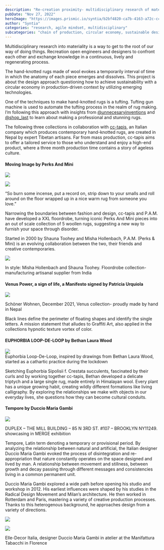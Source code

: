 ```yaml
---
description: "Re-creation proximity- multidisciplinary research of material science"
pubDate: "Nov 27, 2022"
heroImage: "https://images.prismic.io/syntia/b2bf4820-ca7b-4163-a72c-cc7f4d331b6e_75d89d3b4394ab6be51c86cf49fe5cb3fba7f650-1000x1500-1.jpg?auto=compress,format"
author: "Syntia"
categories: "research, agile mindset, multidisciplinary"
subcategories: "chain of production, circular economy, sustainable design, waste managament, reappropriation"
---
```

  
Multidisciplinary research into materiality is a way to get to the root of our way of doing things. Recreation open engineers and designers to confront each other and exchange knowledge in a continuous, lively and regenerating process.

The hand-knotted rugs made of wool evokes a temporarily interval of time in which the anatomy of each piece emerges and dissolves. This project is about the design approach questioning how to achieve sustainability with a circular economy in production-driven context by utilizing emerging technologies. 

One of the techniques to make hand-knotted rugs is a tufting. Tufting gun machine is used to automate the tufting process in the realm of rug making. I’m following this approach with insights from [@unnecesaryinventions](https://youtu.be/_matYB5rdZA) and [@shop\_last](https://youtu.be/nWmzjuQONKI) to learn about making a professional and stunning rugs.

The following three collections in collaboration with [cc-tapis](https://www.cc-tapis.com/), an Italian company which produces contemporary hand-knotted rugs, are created in Nepal by expert Tibetan artisans. Far from mass production, cc-tapis aims to offer a tailored service to those who understand and enjoy a high-end product, where a three month production time contains a story of ageless culture.

#### **Moving Image by Perks And Mini**

![](https://images.prismic.io/syntia/6f0a789b-837d-491f-92d5-7e1a3faad91d_1c0f29be5ebe5cdb093592f8e66ab59aab32cfae-1001x1500-1.webp?auto=compress,format)

![](https://images.prismic.io/syntia/2691f425-4703-435a-b40c-038d001dfeb0_pamxcc-tapis_jumper_03_2000x-1.webp?auto=compress,format)

“So burn some incense, put a record on, strip down to your smalls and roll around on the floor wrapped up in a nice warm rug from someone you love.”

Narrowing the boundaries between fashion and design, cc-tapis and P.A.M. have developed a XXL floordrobe, turning iconic Perks And Mini pieces into an out of scale collection of 5 woollen rugs, suggesting a new way to furnish your space through disorder. 

Started in 2000 by Shauna Toohey and Misha Hollenbach, P.A.M. (Perks & Mini) is an evolving collaboration between the two, their friends and creative contemporaries.

![](https://images.prismic.io/syntia/b2bf4820-ca7b-4163-a72c-cc7f4d331b6e_75d89d3b4394ab6be51c86cf49fe5cb3fba7f650-1000x1500-1.jpg?auto=compress,format)

In style: Misha Hollenbach and Shauna Toohey. Floordrobe collection- manufacturing artisanal supplier from India

#### **Venus Power, a sign of life, a Manifesto signed by Patricia Urquiola**

![](https://images.prismic.io/syntia/d2c67a07-3968-4307-8253-0302b9ba1c6b_cc-tapis-venus-power-by-patricia-urquiola-schoner-wohnen-1200x1600-1.jpg?auto=compress,format)

Schöner Wohnen, December 2021, Venus collection- proudly made by hand in Nepal

Black lines define the perimeter of floating shapes and identify the single letters. A mission statement that alludes to Graffiti Art, also applied in the collections hypnotic texture vortex of color.

#### **EUPHORBIA LOOP-DE-LOOP by Bethan Laura Wood**

![](https://images.prismic.io/syntia/16948081-8757-4d82-bd1a-6ed545499fff_cc-tapis-showroom-bethan-laura-wood-euphorbia-collection-rug-1024x683-1.jpg?auto=compress,format)  
Euphorbia Loop-De-Loop, inspired by drawings from Bethan Laura Wood, started as a cathartic practice during the lockdown

Sketching Euphorbia Sipolisii f. Crestata succulents, fascinated by their curls and by working together cc-tapis, Bethan developed a delicate triptych and a large single rug, made entirely in Himalayan wool. Every plant has a unique growing habit, creating wildly different formations like living calligraphy. By exploring the relationships we make with objects in our everyday lives, she questions how they can become cultural conduits. 

#### **Tempore by Duccio Maria Gambi**

![](https://images.prismic.io/syntia/b3dba677-9e41-42a2-9451-08ed3bae0178_cc-tapis-duccio-maria-gambi-tempore-allestimento-duplex-ny-4.jpg?auto=compress,format)

DUPLEX – THE MILL BUILDING – 85 N 3RD ST. #107 – BROOKLYN NY11249. showcasing in MERGE exhibition

Tempore, Latin term denoting a temporary or provisional period. By analyzing the relationship between natural and artificial, the Italian designer Duccio Maria Gambi evoked the process of disintegration and re-appropriation that nature constantly operates on the space designed and lived by man. A relationship between movement and stillness, between growth and decay passing through different messages and consistencies living in a common permanent unit. 

Duccio Maria Gambi explored a wide path before opening his studio and workshop in 2012. His earliest influences were shaped by his studies in the Radical Design Movement and Milan’s architecture. He then worked in Rotterdam and Paris, mastering a variety of creative production processes. Thanks to this heterogenous background, he approaches design from a variety of directions. 

![](https://images.prismic.io/syntia/e09a083e-bbc4-4798-9900-c28a7b5803ff_mobilia-duccio-maria-gambi-banner.jpg?auto=compress,format)

![](https://images.prismic.io/syntia/025f85a6-e3e6-4c4b-beb1-1e0316fec4cb_cc-tapis_tempore-by-duccio-maria-gambi_elle-decor-italia_pagina_3-821x1024-1.jpg?auto=compress,format)

Elle-Decor Italia, designer Duccio Maria Gambi in atelier at the Manifattura Tabacchi in Florence